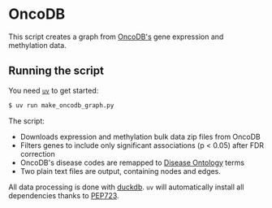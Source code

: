 # OncoDB

This script creates a graph from [OncoDB's](https://oncodb.org/) gene expression and methylation data.


## Running the script

You need [`uv`](https://docs.astral.sh/uv/) to get started:

```python
$ uv run make_oncodb_graph.py
```

The script:

* Downloads expression and methylation bulk data zip files from OncoDB
* Filters genes to include only significant associations (p < 0.05) after FDR correction
* OncoDB's disease codes are remapped to [Disease Ontology](https://disease-ontology.org/) terms
* Two plain text files are output, containing nodes and edges.

All data processing is done with [duckdb](https://duckdb.org/). `uv` will automatically install all dependencies thanks to [PEP723](https://peps.python.org/pep-0723/). 

